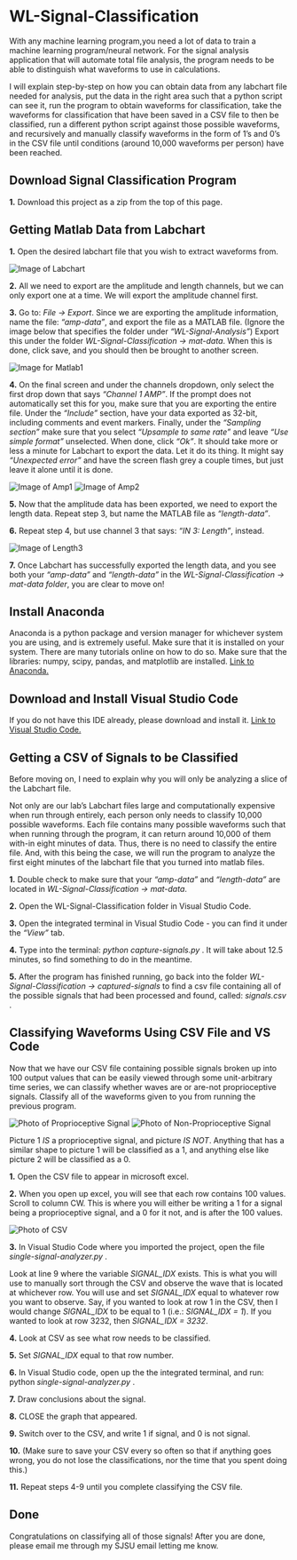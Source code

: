 # WL-Signal-Classification

With any machine learning program,you need a lot of data to train a machine learning program/neural network. For the signal analysis application that will automate total file analysis, the program needs to be able to distinguish what waveforms to use in calculations.

I will explain step-by-step on how you can obtain data from any labchart file needed for analysis, put the data in the right area such that a python script can see it, run the program to obtain waveforms for classification, take the waveforms for classification that have been saved in a CSV file to then be classified, run a different python script against those possible waveforms, and recursively and manually classify waveforms in the form of 1’s and 0’s in the CSV file until conditions (around 10,000 waveforms per person) have been reached.


## Download Signal Classification Program

**1.** Download this project as a zip from the top of this page.


## Getting Matlab Data from Labchart

**1.** Open the desired labchart file that you wish to extract waveforms from.

![Image of Labchart](https://s3-us-west-1.amazonaws.com/wl-lab/test-view.png)

**2.** All we need to export are the amplitude and length channels, but we can only export one at a time. We will export the amplitude channel first.

**3.** Go to: *File -> Export*. Since we are exporting the amplitude information, name the file: *“amp-data”*, and export the file as a MATLAB file. (Ignore the image below that specifies the folder under *“WL-Signal-Analysis”*) Export this under the folder *WL-Signal-Classification -> mat-data*. When this is done, click save, and you should then be brought to another screen.

![Image for Matlab1](https://s3-us-west-1.amazonaws.com/wl-lab/amp-data-selection.png)

**4.** On the final screen and under the channels dropdown, only select the first drop down that says *“Channel 1 AMP”*. If the prompt does not automatically set this for you, make sure that you are exporting the entire file. Under the *“Include”* section, have your data exported as 32-bit, including comments and event markers. Finally, under the *“Sampling section”* make sure that you select *“Upsample to same rate”* and leave *“Use simple format”* unselected. When done, click *“Ok”*. It should take more or less a minute for Labchart to export the data. Let it do its thing. It might say *“Unexpected error”* and have the screen flash grey a couple times, but just leave it alone until it is done.

![Image of Amp1](https://s3-us-west-1.amazonaws.com/wl-lab/amp-data-1.png)
![Image of Amp2](https://s3-us-west-1.amazonaws.com/wl-lab/amp-data-2.png)

**5.** Now that the amplitude data has been exported, we need to export the length data. Repeat step 3, but name the MATLAB file as *“length-data”*.

**6.** Repeat step 4, but use channel 3 that says: *“IN 3: Length”*, instead.

![Image of Length3](https://s3-us-west-1.amazonaws.com/wl-lab/length-data-1.png)

**7.** Once Labchart has successfully exported the length data, and you see both your *“amp-data”* and *“length-data”* in the *WL-Signal-Classification -> mat-data folder*, you are clear to move on!


## Install Anaconda

Anaconda is a python package and version manager for whichever system you are using, and is extremely useful. Make sure that it is installed on your system. There are many tutorials online on how to do so. Make sure that the libraries: numpy, scipy, pandas, and matplotlib are installed.
[Link to Anaconda.](https://conda.io/docs/user-guide/install/windows.html)


## Download and Install Visual Studio Code

If you do not have this IDE already, please download and install it.
[Link to Visual Studio Code.](https://code.visualstudio.com/)


## Getting a CSV of Signals to be Classified

Before moving on, I need to explain why you will only be analyzing a slice of the Labchart file. 

Not only are our lab’s Labchart files large and computationally expensive when run through entirely, each person only needs to classify 10,000 possible waveforms. Each file contains many possible waveforms such that when running through the program, it can return around 10,000 of them with-in eight minutes of data. Thus, there is no need to classify the entire file. And, with this being the case, we will run the program to analyze the first eight minutes of the labchart file that you turned into matlab files.

**1.** Double check to make sure that your *“amp-data”* and *“length-data”* are located in *WL-Signal-Classification -> mat-data*.

**2.** Open the WL-Signal-Classification folder in Visual Studio Code.

**3.** Open the integrated terminal in Visual Studio Code - you can find it under the *“View”* tab.

**4.** Type into the terminal: *python capture-signals.py* . It will take about 12.5 minutes, so find something to do in the meantime.

**5.** After the program has finished running, go back into the folder *WL-Signal-Classification -> captured-signals* to find a csv file containing all of the possible signals that had been processed and found, called: *signals.csv* .


## Classifying Waveforms Using CSV File and VS Code

Now that we have our CSV file containing possible signals broken up into 100 output values that can be easily viewed through some unit-arbitrary time series, we can classify whether waves are or are-not proprioceptive signals. Classify all of the waveforms given to you from running the previous program.

![Photo of Proprioceptive Signal](https://s3-us-west-1.amazonaws.com/wl-lab/manual-data-thumbing-2.PNG)
![Photo of Non-Proprioceptive Signal](https://s3-us-west-1.amazonaws.com/wl-lab/manual-data-thumbing-5.PNG)

Picture 1 *IS* a proprioceptive signal, and picture *IS NOT*. Anything that has a similar shape to picture 1 will be classified as a 1, and anything else like picture 2 will be classified as a 0.

**1.** Open the CSV file to appear in microsoft excel.

**2.** When you open up excel, you will see that each row contains 100 values. Scroll to column CW. This is where you will either be writing a 1 for a signal being a proprioceptive signal, and a 0 for it not, and is after the 100 values.

![Photo of CSV](https://s3-us-west-1.amazonaws.com/wl-lab/csv-data-capture-1.PNG)

**3.** In Visual Studio Code where you imported the project, open the file *single-signal-analyzer.py* .

Look at line 9 where the variable *SIGNAL_IDX* exists. This is what you will use to manually sort through the CSV and observe the wave that is located at whichever row. You will use and set *SIGNAL_IDX* equal to whatever row you want to observe. Say, if you wanted to look at row 1 in the CSV, then I would change *SIGNAL_IDX* to be equal to 1 (i.e.: *SIGNAL_IDX = 1*). If you wanted to look at row 3232, then *SIGNAL_IDX = 3232*.

**4.** Look at CSV as see what row needs to be classified.

**5.** Set *SIGNAL_IDX* equal to that row number.

**6.** In Visual Studio code, open up the the integrated terminal, and run: python *single-signal-analyzer.py* .

**7.** Draw conclusions about the signal.

**8.** CLOSE the graph that appeared.

**9.** Switch over to the CSV, and write 1 if signal, and 0 is not signal.

**10.** (Make sure to save your CSV every so often so that if anything goes wrong, you do not lose the classifications, nor the time that you spent doing this.)

**11.** Repeat steps 4-9 until you complete classifying the CSV file.


## Done

Congratulations on classifying all of those signals! After you are done, please email me through my SJSU email letting me know.